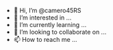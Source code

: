 - 👋 Hi, I’m @camero45RS
- 👀 I’m interested in ...
- 🌱 I’m currently learning ...
- 💞️ I’m looking to collaborate on ...
- 📫 How to reach me ...

<!---
camero45RS/camero45RS is a ✨ special ✨ repository because its `README.md` (this file) appears on your GitHub profile.
You can click the Preview link to take a look at your changes.
--->
